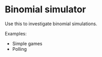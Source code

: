 # Binomial simulator

Use this to investigate binomial simulations.

Examples: 
* Simple games
* Polling


